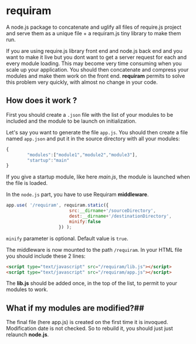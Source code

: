# requiram #
A node.js package to concatenate and uglify all files of require.js project and serve them as a unique file + a requiram.js tiny library to make them run.

If you are using require.js library front end and node.js back end and you want to make it live but you dont want to get a server request for each and every module loading. This may become very time consuming when you scale up your application.
You should then concatenate and compress your modules and make them work on the front end.
**requiram** permits to solve this problem very quickly, with almost no change in your code.

## How does it work ? ##
First you should create a ```.json``` file with the list of your modules to be included and the module to be launch on initialization.

Let's say you want to generate the file `app.js`. You should then create a file named `app.json` and put it in the source directory with all your modules:
```javascript
{
        "modules":["module1","module2","module3"],
        "startup":"main"
}
```
If you give a startup module, like here *main.js*, the module is launched when the file is loaded.

In the ```node.js``` part, you have to use Requiram **middleware**.
```javascript
app.use( '/requiram', requiram.static({
                        src:__dirname+'/sourceDirectory',
                        dest:__dirname+'/destinationDirectory',
                        minify:false
                    }) );
```

```minify``` parameter is optional. Default value is ```true```.

The middleware is now mounted to the path ```/requiram```. In your HTML file you should include these 2 lines:
```html
<script type="text/javascript" src="/requiram/lib.js"></script>
<script type="text/javascript" src="/requiram/app.js"></script>
```
The **lib.js** should be added once, in the top of the list, to permit to your modules to work.

## What if my modules are modified?##
The final file (here app.js) is created on the first time it is invoqued. Modification date is not checked. So to rebuild it, you should just just relaunch **node.js**.
